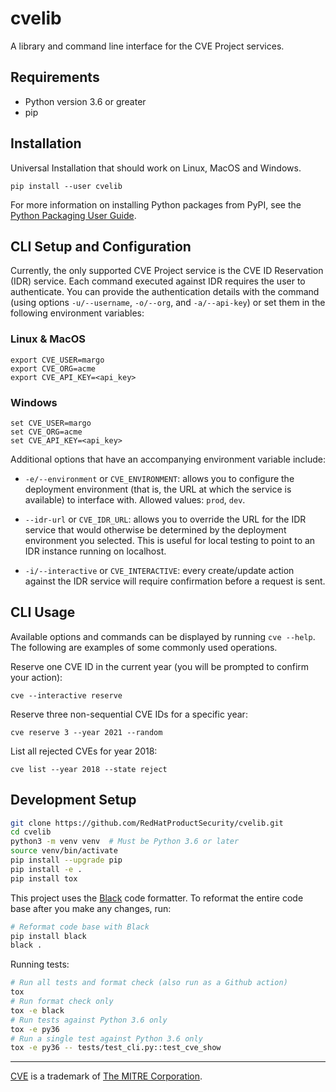 # cvelib

A library and command line interface for the CVE Project services.

## Requirements

- Python version 3.6 or greater
- pip

## Installation

Universal Installation that should work on Linux, MacOS and Windows.

```
pip install --user cvelib
```

For more information on installing Python packages from PyPI, see the [Python Packaging User Guide](https://packaging.python.org/tutorials/installing-packages/#installing-from-pypi).

## CLI Setup and Configuration

Currently, the only supported CVE Project service is the CVE ID Reservation (IDR) service. Each
command executed against IDR requires the user to authenticate. You can provide the
authentication details with the command (using options `-u/--username`, `-o/--org`, and
`-a/--api-key`) or set them in the following environment variables:

### Linux & MacOS

```
export CVE_USER=margo
export CVE_ORG=acme
export CVE_API_KEY=<api_key>
```

### Windows

```
set CVE_USER=margo
set CVE_ORG=acme
set CVE_API_KEY=<api_key>
```

Additional options that have an accompanying environment variable include:

* `-e/--environment` or `CVE_ENVIRONMENT`: allows you to configure the deployment environment
  (that is, the URL at which the service is available) to interface with. Allowed values: `prod`,
  `dev`.

* `--idr-url` or `CVE_IDR_URL`: allows you to override the URL for the IDR service that would
  otherwise be determined by the deployment environment you selected. This is useful for local
  testing to point to an IDR instance running on localhost.

* `-i/--interactive` or `CVE_INTERACTIVE`: every create/update action against the IDR service
  will require confirmation before a request is sent.

## CLI Usage

Available options and commands can be displayed by running `cve --help`. The following are
examples of some commonly used operations.

Reserve one CVE ID in the current year (you will be prompted to confirm your action):

```
cve --interactive reserve
```

Reserve three non-sequential CVE IDs for a specific year:

```
cve reserve 3 --year 2021 --random
```

List all rejected CVEs for year 2018:

```
cve list --year 2018 --state reject
```

## Development Setup

```bash
git clone https://github.com/RedHatProductSecurity/cvelib.git
cd cvelib
python3 -m venv venv  # Must be Python 3.6 or later
source venv/bin/activate
pip install --upgrade pip
pip install -e .
pip install tox
```

This project uses the [Black](https://black.readthedocs.io) code formatter. To reformat the entire
code base after you make any changes, run:

```bash
# Reformat code base with Black
pip install black
black .
```

Running tests:

```bash
# Run all tests and format check (also run as a Github action)
tox
# Run format check only
tox -e black
# Run tests against Python 3.6 only
tox -e py36
# Run a single test against Python 3.6 only
tox -e py36 -- tests/test_cli.py::test_cve_show
```

---

[CVE](https://cve.mitre.org/) is a trademark of [The MITRE Corporation](https://www.mitre.org/).
